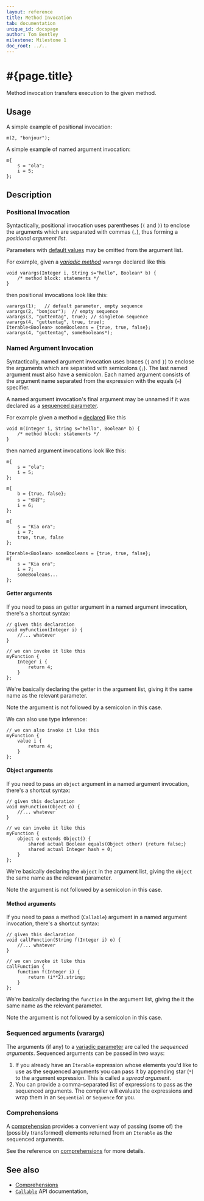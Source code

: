 ```yaml
---
layout: reference
title: Method Invocation
tab: documentation
unique_id: docspage
author: Tom Bentley
milestone: Milestone 1
doc_root: ../..
---
```


# #{page.title}

Method invocation transfers execution to the given method.

## Usage 

A simple example of positional invocation:

<!-- implicit-id:m: void m(Integer i, String s) {} -->

<!-- cat-id:m -->
<!-- cat: void wrapper() { -->
    m(2, "bonjour"); 
<!-- cat: } -->

A simple example of named argument invocation:

<!-- cat-id: m -->
<!-- cat: void wrapper() { -->
    m{
        s = "ola";
        i = 5;
    };
<!-- cat: } -->


## Description

### Positional Invocation

Syntactically, positional invocation uses parentheses (`(` and `)`) to
enclose the arguments which are separated with commas (`,`), thus forming 
a *positional argument list*.

Parameters with [default values](../../structure/parameter-list#defaulted_parameters) 
may be omitted from the argument list.

For example, given a 
[*variadic method*](../../structure/parameter-list#variadic_methods_and_classes_varargs) 
`varargs` declared like this

<!-- id: varargs -->
    void varargs(Integer i, String s="hello", Boolean* b) {
        /* method block: statements */
    }
    
then positional invocations look like this:

<!-- cat-id: varargs -->
<!-- cat: void calling_varargs() { -->
    varargs(1);   // default parameter, empty sequence
    varargs(2, "bonjour");  // empty sequence
    varargs(3, "guttentag", true); // singleton sequence
    varargs(4, "guttentag", true, true);
    Iterable<Boolean> someBooleans = {true, true, false};
    varargs(4, "guttentag", someBooleans*);
<!-- cat: } -->

### Named Argument Invocation

Syntactically, named argument invocation uses braces (`{` and `}`) to 
enclose the arguments which are separated with semicolons (`;`). The last
named argument must also have a semicolon. Each named argument consists of the 
argument name separated from the expression with the equals (`=`) specifier.

A named argument invocation's final argument may be unnamed if it was 
declared as a [sequenced parameter](../../structure/method#sequenced_parameter).

For example given a method `m` [declared](../../structure/method) like this

<!-- id: m -->
    void m(Integer i, String s="hello", Boolean* b) {
        /* method block: statements */
    }
    
then named argument invocations look like this:

<!-- cat-id: m -->
<!-- cat: void named_invocation() { -->
    m{
        s = "ola";
        i = 5;
    };
     
    m{
        b = {true, false};
        s = "你好";
        i = 6;    
    };
    
    m{
        s = "Kia ora";
        i = 7;
        true, true, false
    };
    
    Iterable<Boolean> someBooleans = {true, true, false};
    m{
        s = "Kia ora";
        i = 7;
        someBooleans...
    };
<!-- cat: } -->


#### Getter arguments

If you need to pass an getter argument in a named argument invocation,
there's a shortcut syntax:

    // given this declaration
    void myFunction(Integer i) {
        //... whatever
    }
    
    // we can invoke it like this
    myFunction {
        Integer i {
            return 4;
        }
    };

We're basically declaring the getter in the argument list, giving it
the same name as the relevant parameter.

Note the argument is not followed by a semicolon in this case.

We can also use type inference:

    // we can also invoke it like this
    myFunction {
        value i {
            return 4;
        }
    };

#### Object arguments

If you need to pass an `object` argument in a named argument invocation,
there's a shortcut syntax:

    // given this declaration
    void myFunction(Object o) {
        //... whatever
    }

    // we can invoke it like this
    myFunction {
        object o extends Object() {
            shared actual Boolean equals(Object other) {return false;}
            shared actual Integer hash = 0;
        }
    };

We're basically declaring the `object` in the argument list, giving the `object`
the same name as the relevant parameter.

Note the argument is not followed by a semicolon in this case.

#### Method arguments

If you need to pass a method (`Callable`) argument in a named argument 
invocation, there's a shortcut syntax:

    // given this declaration
    void callFunction(String f(Integer i) o) {
        //... whatever
    }

    // we can invoke it like this
    callFunction {
        function f(Integer i) {
            return (i**2).string;
        }
    };

We're basically declaring the `function` in the argument list, giving the it
the same name as the relevant parameter.

Note the argument is not followed by a semicolon in this case.

### Sequenced arguments (varargs)

The arguments (if any) to a 
[variadic parameter](../../structure/parameter-list#variadic_methods_and_classes_varargs) 
are called the 
*sequenced arguments*. Sequenced arguments can be passed in two ways:

1. If you already have an `Iterable` expression whose elements you'd like to 
   use as the sequenced arguments you can pass it by appending star 
   (`*`) to the argument expression. This is called a *spread argument*.
2. You can provide a comma-separated list of expressions to pass as the 
   sequenced arguments. The compiler will evaluate the expressions and wrap 
   them in an `Sequential` or `Sequence` for you.

### Comprehensions

A [comprehension](../comprehensions) provides a convenient way of passing
(some of) the (possibly transformed) elements returned from an `Iterable` as the 
sequenced arguments.

See the reference on [comprehensions](../comprehensions) for more details.


## See also

* [Comprehensions](../comprehensions)
* [`Callable`](#{site.urls.apidoc_current}/ceylon/language/interface_Callable.html) API documentation,

